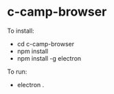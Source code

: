 # c-camp-browser


To install:
- cd c-camp-browser
- npm install
- npm install -g electron

To run:
- electron .
